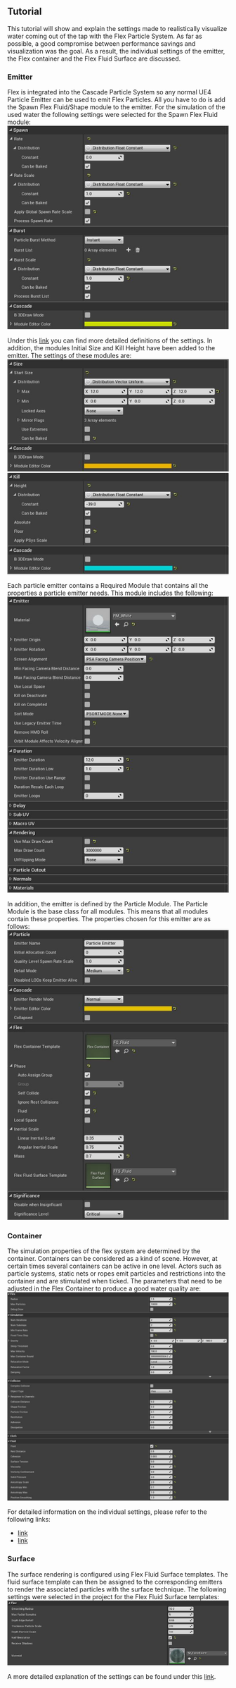 ## Tutorial

This tutorial will show and explain the settings made to realistically visualize water coming out of the tap with the Flex Particle System. As far as possible, a good compromise between performance savings and visualization was the goal. As a result, the individual settings of the emitter, the Flex container and the Flex Fluid Surface are discussed.

### Emitter

Flex is integrated into the Cascade Particle System so any normal UE4 Particle Emitter can be used to emit Flex Particles. All you have to do is add the Spawn Flex Fluid/Shape module to the emitter. For the simulation of the used water the following settings were selected for the Spawn Flex Fluid module: 
![](Img/SpawnFlexFluid.JPG "SpawnFlexFluid")

Under this [link](http://docs.nvidia.com/gameworks/content/artisttools/Flex/FLEXUe4_Particles.html#particle-emitter) you can find more detailed definitions of the settings. In addition, the modules Initial Size and Kill Height have been added to the emitter. The settings of these modules are:
![](Img/InitialSize.JPG "InitialSize")
![](Img/KillHeight.JPG "KillHeight")

Each particle emitter contains a Required Module that contains all the properties a particle emitter needs. This module includes the following:
![](Img/Required.JPG "Required")

In addition, the emitter is defined by the Particle Module. The Particle Module is the base class for all modules. This means that all modules contain these properties. The properties chosen for this emitter are as follows:
![](Img/Particle.JPG "Particle")

### Container

The simulation properties of the flex system are determined by the container. Containers can be considered as a kind of scene. However, at certain times several containers can be active in one level. Actors such as particle systems, static nets or ropes emit particles and restrictions into the container and are stimulated when ticked. The parameters that need to be adjusted in the Flex Container to produce a good water quality are:
![](Img/Container.JPG "Container")

For detailed information on the individual settings, please refer to the following links:
* [link](http://docs.nvidia.com/gameworks/content/artisttools/Flex/FLEXUe4_Containers.html)
* [link](http://docs.nvidia.com/gameworks/content/artisttools/Flex/FLEXUe4_FluidSurfaceRendering.html#container)

### Surface 

The surface rendering is configured using Flex Fluid Surface templates. The fluid surface template can then be assigned to the corresponding emitters to render the associated particles with the surface technique. The following settings were selected in the project for the Flex Fluid Surface templates:
![](Img/Surface.JPG "Surface")

A more detailed explanation of the settings can be found under this [link](http://docs.nvidia.com/gameworks/content/artisttools/Flex/FLEXUe4_FluidSurfaceRendering.html#creating-a-flex-fluid-surface).

